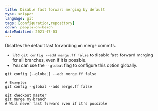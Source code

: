 ```yaml
---
title: Disable fast forward merging by default
type: snippet
language: git
tags: [configuration,repository]
cover: people-on-beach
dateModified: 2021-07-03
---
```


Disables the default fast forwarding on merge commits.

- Use `git config --add merge.ff false` to disable fast-forward merging for all branches, even if it is possible.
- You can use the `--global` flag to configure this option globally.

```shell
git config [--global] --add merge.ff false

# Examples
git config --global --add merge.ff false

git checkout master
git merge my-branch
# Will never fast forward even if it's possible
```
